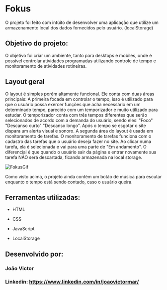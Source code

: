 # Fokus

O projeto foi feito com intúito de desenvolver uma aplicação que utilize um armazenamento local dos dados fornecidos pelo usuário. (localStorage)

## Objetivo do projeto:

O objetivo foi criar um ambiente, tanto para desktops e mobiles, onde é possível controlar atividades programadas utilizando controle de tempo e monitoramento de atividades rotineiras. 

## Layout geral

O layout é simples porém altamente funcional. 
Ele conta com duas áreas principais: A primeira focada em controlar o tempo, isso é utilizado para que o usuário possa exercer funções que acha necessário em um determinado tempo, parecido com um temporizador e muito utilizado para estudar. O temporizador conta com três tempos diferentes que serão selecionados de acordo com a demanda do usuário, sendo eles: "Foco" "Descanso curto" "Descanso longo". Após o tempo se esgotar o site dispara um alerta visual e sonoro.
A segunda área do layout é usada em monitoramento de tarefas. O monitoramento de tarefas funciona com o cadastro das tarefas que o usuário deseja fazer no site. Ao clicar numa tarefa, ela é selecionada e vai para uma parte de "Em andamento". O diferencial é que quando o usuário sair da página e entrar novamente sua tarefa NÃO será descartada, ficando armazenada na local storage.  


![FokusGif](https://github.com/joaovictormar/fokus/assets/148449223/be9e9c2d-cd60-4b94-ac4d-c656fd3e2113)


Como visto acima, o projeto ainda contém um botão de música para escutar enquanto o tempo está sendo contado, caso o usuário queira.

## Ferramentas utilizadas:

* HTML

* CSS

* JavaScript

* LocalStorage
  
## Desenvolvido por:

### João Victor

### Linkedin: https://www.linkedin.com/in/joaovictormar/

